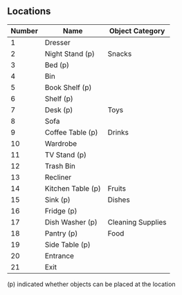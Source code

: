 ## Locations
| Number | Name  | Object Category
| ------------ | ----------- | ----------- |
| 1 | Dresser  |
| 2 | Night Stand (p) | Snacks |
| 3 | Bed (p) |  |
| 4 | Bin |
| 5 | Book Shelf (p) |
| 6 | Shelf (p) |
| 7 | Desk (p) | Toys |
| 8 | Sofa |
| 9 | Coffee Table (p)| Drinks |
| 10 | Wardrobe |
| 11 | TV Stand (p) |
| 12 | Trash Bin | |
| 13 | Recliner |
| 14 | Kitchen Table (p) | Fruits | 
| 15 | Sink (p) | Dishes |
| 16 | Fridge (p) |
| 17 | Dish Washer (p) | Cleaning Supplies |
| 18 | Pantry (p) | Food |
| 19 | Side Table (p) |
| 20 | Entrance |
| 21 | Exit |

(p) indicated whether objects can be placed at the location